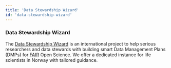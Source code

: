 ```yaml
---
title: 'Data Stewardship Wizard'
id: 'data-stewardship-wizard'
---
```

### Data Stewardship Wizard
The [Data Stewardship Wizard](https://elixir-no.ds-wizard.org) is an international project to help serious researchers and data stewards with building smart Data Management Plans (DMPs) for [FAIR](https://www.go-fair.org/fair-principles) Open Science. We offer a dedicated instance for life scientists in Norway with tailored guidance.
